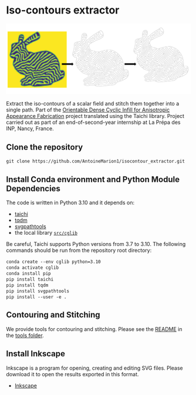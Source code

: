 # Iso-contours extractor

![Representative image of the repository](data/png/presentation_picture.png)


Extract the iso-contours of a scalar field and stitch them together into a single path. Part of the [Orientable Dense Cyclic Infill for Anisotropic Appearance Fabrication](https://github.com/mfx-inria/anisotropic_appearance_fabrication) project translated using the Taichi library. Project carried out as part of an end-of-second-year internship at La Prépa des INP, Nancy, France. 
 

 
## Clone the repository

```
git clone https://github.com/AntoineMarion1/isocontour_extractor.git
```

## Install Conda environment and Python Module Dependencies

The code is written in Python 3.10 and it depends on:


- [taichi](https://github.com/taichi-dev/taichi) 
- [tqdm](https://github.com/tqdm/tqdm)
- [svgpathtools](https://github.com/mathandy/svgpathtools)
- the local library [`src/cglib`](src/cglib)



Be careful, Taichi supports Python versions from 3.7 to 3.10. The following commands should be run from the repository root directory:

```
conda create --env cglib python=3.10
conda activate cglib
conda install pip
pip install taichi
pip install tqdm
pip install svgpathtools
pip install --user -e .
```

## Contouring and Stitching

We provide tools for contouring and stitching. Please see the [README](tools/README.md) in the [tools folder](tools).

## Install Inkscape

Inkscape is a program for opening, creating and editing SVG files. Please download it to open the results exported in this format.

- [Inkscape](https://inkscape.org/release/inkscape-1.3.2/)
